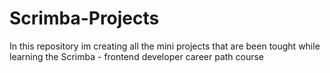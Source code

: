 # Scrimba-Projects
In this repository im creating all the mini projects that are been tought while learning  the Scrimba - frontend developer career path course
